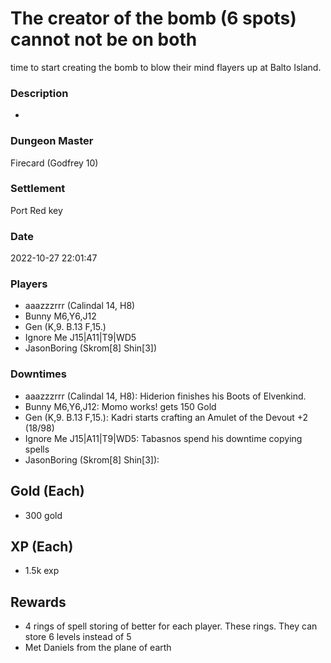 # The creator of the bomb (6 spots) cannot not be on both
time to start creating the bomb to blow their mind flayers up at Balto Island.
### Description
-
### Dungeon Master
Firecard (Godfrey 10)
### Settlement
Port Red key
### Date
2022-10-27 22:01:47
### Players
* aaazzzrrr (Calindal 14, H8)
* Bunny M6,Y6,J12
* Gen (K,9. B.13 F,15.)
* Ignore Me J15|A11|T9|WD5
* JasonBoring (Skrom[8] Shin[3])
### Downtimes
* aaazzzrrr (Calindal 14, H8): Hiderion finishes his Boots of Elvenkind.
* Bunny M6,Y6,J12: Momo works! gets 150 Gold
* Gen (K,9. B.13 F,15.): Kadri starts crafting an Amulet of the Devout +2 (18/98)
* Ignore Me J15|A11|T9|WD5: Tabasnos spend his downtime copying spells
* JasonBoring (Skrom[8] Shin[3]): 
## Gold (Each)
* 300 gold
## XP (Each)
* 1.5k exp
## Rewards
* 4 rings of spell storing of better for each player. These rings. They can store 6 levels instead of 5
* Met Daniels from the plane of earth